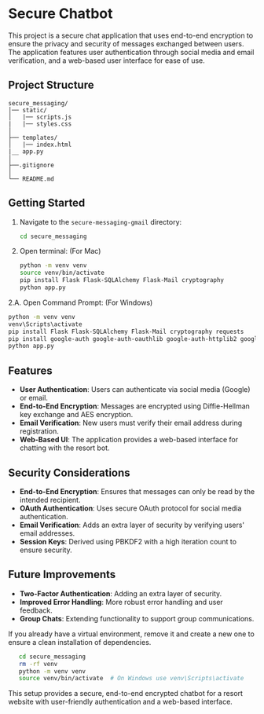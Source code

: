 # Secure Chatbot

This project is a secure chat application that uses end-to-end encryption to ensure the privacy and security of messages exchanged between users. The application features user authentication through social media and email verification, and a web-based user interface for ease of use.

## Project Structure

```
secure_messaging/
│── static/
│   |── scripts.js
|   |── styles.css
│
├── templates/
│   |── index.html
|__ app.py
│
├──.gitignore
│
└── README.md
```

## Getting Started

1. Navigate to the `secure-messaging-gmail` directory:

   ```sh
   cd secure_messaging
   ```

2. Open terminal: (For Mac)

   ```sh
   python -m venv venv
   source venv/bin/activate
   pip install Flask Flask-SQLAlchemy Flask-Mail cryptography
   python app.py
   ```
2.A. Open Command Prompt: (For Windows)

   ```sh
   python -m venv venv
   venv\Scripts\activate
   pip install Flask Flask-SQLAlchemy Flask-Mail cryptography requests
   pip install google-auth google-auth-oauthlib google-auth-httplib2 google-api-python-client
   python app.py
   ```

   
## Features

- **User Authentication**: Users can authenticate via social media (Google) or email.
- **End-to-End Encryption**: Messages are encrypted using Diffie-Hellman key exchange and AES encryption.
- **Email Verification**: New users must verify their email address during registration.
- **Web-Based UI**: The application provides a web-based interface for chatting with the resort bot.

## Security Considerations

- **End-to-End Encryption**: Ensures that messages can only be read by the intended recipient.
- **OAuth Authentication**: Uses secure OAuth protocol for social media authentication.
- **Email Verification**: Adds an extra layer of security by verifying users' email addresses.
- **Session Keys**: Derived using PBKDF2 with a high iteration count to ensure security.

## Future Improvements

- **Two-Factor Authentication**: Adding an extra layer of security.
- **Improved Error Handling**: More robust error handling and user feedback.
- **Group Chats**: Extending functionality to support group communications.


If you already have a virtual environment, remove it and create a new one to ensure a clean installation of dependencies.

 ```sh
    cd secure_messaging
    rm -rf venv
    python -m venv venv
    source venv/bin/activate  # On Windows use venv\Scripts\activate
   ```

This setup provides a secure, end-to-end encrypted chatbot for a resort website with user-friendly authentication and a web-based interface.
